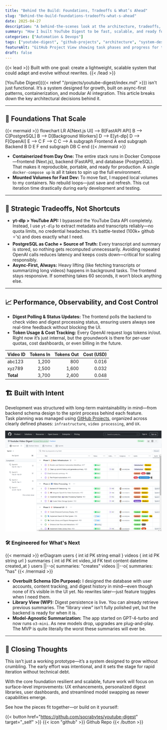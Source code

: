 ```yaml
---
title: "Behind the Build: Foundations, Tradeoffs & What’s Ahead"
slug: "Behind-the-build-foundations-tradeoffs-what-s-ahead"
date: 2025-04-27
description: "A behind-the-scenes look at the architecture, tradeoffs, and roadmap of YouTube Digest, an AI-powered summarization tool."
summary: "How I built YouTube Digest to be fast, scalable, and ready for what’s next—from containerized infrastructure to async processing and cost-aware design."
categories: ["Automation & Devops"]
tags: ["youtube-digest", "github-projects", "architecture", "system-design"]
featureAlt: "GitHub Project View showing task phases and progress for the YouTube Video Digest project on a purple background."
draft: false
---
```


{{< lead >}}
Built with one goal: create a lightweight, scalable system that could adapt and evolve without rewrites.
{{< /lead >}}

[YouTube Digest]({{< relref "/projects/youtube-digest/index.md" >}}) isn't just functional.
It’s a system designed for growth, built on async-first patterns, containerization, and modular AI integration.
This article breaks down the key architectural decisions behind it.

---

## 🧱 **Foundations That Scale**

{{< mermaid >}}
flowchart LR
  A[Next.js UI] --> B[FastAPI API]
  B --> C[PostgreSQL]
  B --> D[Background Workers]
  D --> E[yt-dlp]
  D --> F[OpenAI]
  E --> C
  F --> C
  C --> A
  subgraph Frontend
    A
    end
  subgraph Backend
    B
    D
    E
    F
    end
  subgraph DB
    C
  end
{{< /mermaid >}}

- **Containerized from Day One:** The entire stack runs in Docker Compose—frontend (Next.js), backend (FastAPI), and database (PostgreSQL). That makes it reproducible, portable, and ready for production. A single `docker-compose up` is all it takes to spin up the full environment.
- **Mounted Volumes for Fast Dev:** To move fast, I mapped local volumes to my containers. No rebuild loops—just save and refresh. This cut iteration time drastically during early development and testing.

* * *

## 🔁 **Strategic Tradeoffs, Not Shortcuts**

- **yt-dlp &gt; YouTube API:** I bypassed the YouTube Data API completely. Instead, I use `yt-dlp` to extract metadata and transcripts reliably—no quota limits, no credential headaches. It’s battle-tested (100k+ github ⭐'s) and does exactly what I need.
- **PostgreSQL as Cache + Source of Truth:** Every transcript and summary is stored, so nothing gets recomputed unnecessarily. Avoiding repeated OpenAI calls reduces latency and keeps costs down—critical for scaling responsibly.
- **Async-First, Always:** Heavy lifting (like fetching transcripts or summarizing long videos) happens in background tasks. The frontend stays responsive. If something takes 60 seconds, it won’t block anything else.

* * *

## 📈 **Performance, Observability, and Cost Control**

- **Digest Polling & Status Updates:** The frontend polls the backend to check video and digest processing status, ensuring users always see real-time feedback without blocking the UI.
- **Token Usage & Cost Tracking:** Every OpenAI request logs tokens in/out. Right now it’s just internal, but the groundwork is there for per-user quotas, cost dashboards, or even billing in the future.

| Video ID | Tokens In | Tokens Out | Cost (USD) |
|----------|----------:|-----------:|-----------:|
| abc123   |      1,200|        800|      0.016|
| xyz789   |      2,500|      1,600|      0.032|
| **Total**|      3,700|      2,400|      0.048|



## 🏗️ Built with Intent

Development was structured with long-term maintainability in mind—from backend schema design to the sprint process behind each feature.  
Task planning was managed using [GitHub Projects](https://github.com/users/socrabytes/projects/6/views/7), organized across clearly defined phases: `infrastructure`, `video processing`, and `UX`.

![Development Sprints in GitHub Projects](ytd-gh-project-view.png "Task management structured across phases using GitHub Projects")

### 🛠️ **Engineered for What's Next**

{{< mermaid >}}
erDiagram
  users {
    int id PK
    string email
  }
  videos {
    int id PK
    string url
  }
  summaries {
    int id PK
    int video_id FK
    text content
    datetime created_at
  }
  users ||--o{ summaries: "creates"
  videos ||--o{ summaries: "has"
{{< /mermaid >}}

- **Overbuilt Schema (On Purpose):** I designed the database with user accounts, content tracking, and digest history in mind—even though none of it’s visible in the UI yet. No rewrites later—just feature toggles when I need them.
- **Library View (WIP):** Digest persistence is live. You can already retrieve previous summaries. The “library view” isn’t fully polished yet, but the backend is ready for when it is.
- **Model-Agnostic Summarization:** The app started on GPT-4-turbo and now runs `o3-mini`. As new models drop, upgrades are plug-and-play. The MVP is quite literally the worst these summaries will ever be.

* * *



## 🧠 Closing Thoughts

This isn’t just a working prototype—it’s a system designed to grow without crumbling. The early effort was intentional, and it sets the stage for rapid iteration without technical debt. 

With the core foundation resilient and scalable, future work will focus on surface-level improvements: UX enhancements, personalized digest libraries, user dashboards, and streamlined model swapping as newer capabilities emerge.

See how the pieces fit together—or build on it yourself:

{{< button href="https://github.com/socrabytes/youtube-digest" target="_self" >}} {{< icon "github" >}} Github Repo {{< /button >}}